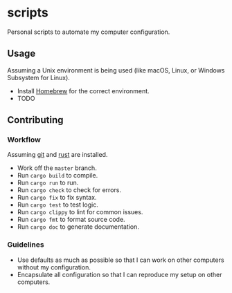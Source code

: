 # scripts

Personal scripts to automate my computer configuration.

## Usage

Assuming a Unix environment is being used (like macOS, Linux, or Windows Subsystem for Linux).

- Install [Homebrew](https://brew.sh) for the correct environment.
- TODO

## Contributing

### Workflow

Assuming [git](https://git-scm.com) and [rust](https://www.rust-lang.org) are installed.

- Work off the `master` branch.
- Run `cargo build` to compile.
- Run `cargo run` to run.
- Run `cargo check` to check for errors.
- Run `cargo fix` to fix syntax.
- Run `cargo test` to test logic.
- Run `cargo clippy` to lint for common issues.
- Run `cargo fmt` to format source code.
- Run `cargo doc` to generate documentation.

### Guidelines

- Use defaults as much as possible so that I can work on other computers without my configuration.
- Encapsulate all configuration so that I can reproduce my setup on other computers.
